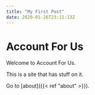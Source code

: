 ```yaml
---
title: "My First Post"
date: 2020-01-26T23:11:13Z
---
```


# Account For Us

Welcome to Account For Us.

This is a site that has stuff on it.

Go to [about]({{< ref "about" >}}).